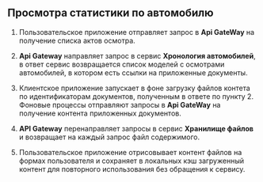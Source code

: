 ## Просмотра статистики по автомобилю
1. Пользовательское приложение отправляет запрос в **Api GateWay** на получение списка актов осмотра.

2. **Api Gateway** направляет запрос в сервис **Хронология автомобилей**, в ответ сервис возвращается список моделей с осмотрами автомобилей, 
в котором есть ссылки на приложенные документы.

3. Клиентское приложение запускает в фоне загрузку файлов контета по идентификаторам документов, полученным в ответе по пункту 2. 
Фоновые процессы отправляют запросы в **Api GateWay** на получение контента приложенных документов.

4. **API Gateway** перенаправляет запросы в сервис **Хранилище файлов** и возвращает на каждый запрос файл содержимого.

5. Пользовательское приложение отрисовывает контент файлов на формах пользователя и сохраняет в локальных кэш загруженный контент 
для повторного использования без обращения к сервису.
